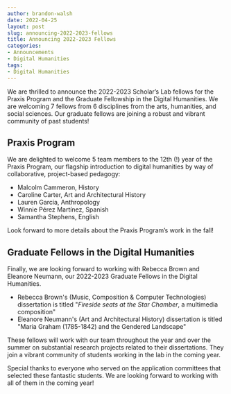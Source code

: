```yaml
---
author: brandon-walsh
date: 2022-04-25
layout: post
slug: announcing-2022-2023-fellows
title: Announcing 2022-2023 Fellows
categories:
- Announcements
- Digital Humanities
tags:
- Digital Humanities
---
```

We are thrilled to announce the 2022-2023 Scholar’s Lab fellows for the Praxis Program and the Graduate Fellowship in the Digital Humanities. We are welcoming 7 fellows from 6 disciplines from the arts, humanities, and social sciences. Our graduate fellows are joining a robust and vibrant community of past students!

## Praxis Program

We are delighted to welcome 5 team members to the 12th (!) year of the Praxis Program, our flagship introduction to digital humanities by way of collaborative, project-based pedagogy:

*	Malcolm Cammeron, History
*	Caroline Carter, Art and Architectural History
*	Lauren Garcia, Anthropology
*	Winnie Pérez Martínez, Spanish
*	Samantha Stephens, English

Look forward to more details about the Praxis Program’s work in the fall!

## Graduate Fellows in the Digital Humanities

Finally, we are looking forward to working with Rebecca Brown and Eleanore Neumann, our 2022-2023 Graduate Fellows in the Digital Humanities.

*	Rebecca Brown's (Music, Composition & Computer Technologies) dissertation is titled "*Fireside seats at the Star Chamber*, a multimedia composition"
*	Eleanore Neumann's (Art and Architectural History) dissertation is titled "Maria Graham (1785-1842) and the Gendered Landscape"

These fellows will work with our team throughout the year and over the summer on substantial research projects related to their dissertations. They join a vibrant community of students working in the lab in the coming year.

Special thanks to everyone who served on the application committees that selected these fantastic students. We are looking forward to working with all of them in the coming year!

